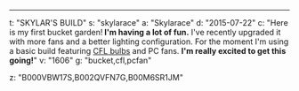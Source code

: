 ---
t: "SKYLAR'S BUILD"
s: "skylarace"
a: "Skylarace"
d: "2015-07-22"
c: "Here is my first bucket garden!<strong> I'm having a lot of fun.</strong> I've recently upgraded it with more fans and a better lighting configuration. For the moment I'm using a basic build featuring <a href='https://amzn.to/3jMfTYw'>CFL bulbs</a> and PC fans. <strong>I'm really excited to get this going!</strong>"
v: "1606"
g: "bucket,cfl,pcfan"

z: "B000VBW17S,B002QVFN7G,B00M6SR1JM"

